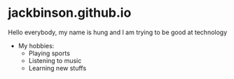 # jackbinson.github.io
Hello everybody, my name is hung and I am trying to be good at technology
- My hobbies:
     - Playing sports
     - Listening to music
     - Learning new stuffs
